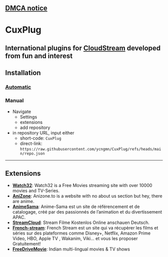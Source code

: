 [DMCA notice](https://github.com/ycngmn/CuxPlug/blob/main/DMCA-notice.md)
---
# CuxPlug
International plugins for [CloudStream](https://cloudstream.on.fleek.co) developed from fun and interest
---
## Installation
### [Automatic](https://self-similarity.github.io/http-protocol-redirector?r=cloudstreamrepo://raw.githubusercontent.com/ycngmn/CuxPlug/refs/heads/main/repo.json)
### Manual
- Navigate
    - Settings
    - extensions
    - add repository
- in repository URL, input either
    - short-code: `CuxPlug`
    - direct-link: `https://raw.githubusercontent.com/ycngmn/CuxPlug/refs/heads/main/repo.json`
---
## Extensions
- [**Watch32**](https://watch32.sx): Watch32 is a Free Movies streaming site with over 10000 movies and TV-Series.
- [**AniZone**](https://anizone.to): Anizone.to is a website with no about us section but hey, there are anime.
- [**AnimeSama**](https://anime-sama.fr): Anime-Sama est un site de référencement et de catalogage, créé par des passionnés de l’animation et du divertissement APAC.
- [**StreamCloud**](https://streamcloud.my): Stream Filme Kostenlos Online anschauen Deutsch.
- [**French-stream**](https://fstream.one): French Stream est un site qui va récupèrer les films et séries sur des plateformes comme Disney+, Netflix, Amazon Prime Video, HBO, Apple TV , Wakanim, Viki... et vous les proposer Gratuitement!
- [**FreeDriveMovie**](https://freedrivemovie.com): Indian multi-lingual movies & TV shows
